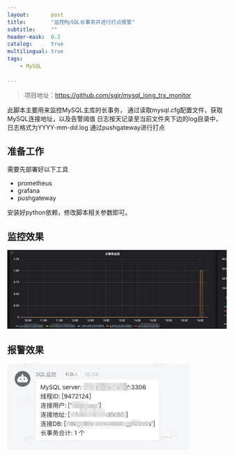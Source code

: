 ```yaml
---
layout:       post
title:        "监控MySQL长事务并进行打点报警"
subtitle:     ""
header-mask:  0.3
catalog:      true
multilingual: true
tags:
    - MySQL

---
```



> 项目地址：https://github.com/sgjr/mysql_long_trx_monitor


此脚本主要用来监控MySQL主库的长事务， 通过读取mysql.cfg配置文件，获取MySQL连接地址，以及告警阈值 日志按天记录至当前文件夹下边的log目录中，日志格式为YYYY-mm-dd.log 通过pushgateway进行打点

## 准备工作
需要先部署好以下工具

- prometheus
- grafana
- pushgateway

安装好python依赖，修改脚本相关参数即可。

## 监控效果
![](https://github.com/sgjr/sgjr.github.io/blob/master/_posts/image/monitor_view_20190529.png)
## 报警效果
![](https://github.com/sgjr/sgjr.github.io/blob/master/_posts/image/alert_view_20190529.png)


